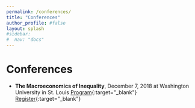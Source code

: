 ```yaml
---
permalink: /conferences/
title: "Conferences"
author_profile: #false
layout: splash
#sidebar:
#  nav: "docs"
---
```


# Conferences
- **The Macroeconomics of Inequality**, December 7, 2018 at Washington University in St. Louis
[Program](https://custom.cvent.com/20310C03166C4C11B1AA63B0D6300264/files/event/4c1478bb923249f0bdd40791f804d089/ed02fb05f0a74a4cb9a55150a377ff0e.pdf){:target="_blank"}
[Register](http://www.cvent.com/events/the-macroeconomics-of-inequality/event-summary-4c1478bb923249f0bdd40791f804d089.aspx){:target="_blank"}
